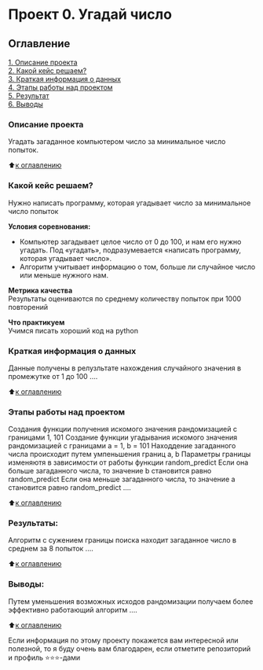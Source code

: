 # Проект 0. Угадай число

## Оглавление  
[1. Описание проекта](.README.md#Описание-проекта)  
[2. Какой кейс решаем?](.README.md#Какой-кейс-решаем)  
[3. Краткая информация о данных](.README.md#Краткая-информация-о-данных)  
[4. Этапы работы над проектом](.README.md#Этапы-работы-над-проектом)  
[5. Результат](.README.md#Результат)    
[6. Выводы](.README.md#Выводы) 

### Описание проекта    
Угадать загаданное компьютером число за минимальное число попыток.

:arrow_up:[к оглавлению](_)


### Какой кейс решаем?    
Нужно написать программу, которая угадывает число за минимальное число попыток

**Условия соревнования:**  
- Компьютер загадывает целое число от 0 до 100, и нам его нужно угадать. Под «угадать», подразумевается «написать программу, которая угадывает число».
- Алгоритм учитывает информацию о том, больше ли случайное число или меньше нужного нам.

**Метрика качества**     
Результаты оцениваются по среднему количеству попыток при 1000 повторений

**Что практикуем**     
Учимся писать хороший код на python


### Краткая информация о данных
Данные получены в релузльтате нахождения случайного значения в промежутке от 1 до 100
....
  
:arrow_up:[к оглавлению](.README.md#Оглавление)


### Этапы работы над проектом  
Создания функции получения искомого значения рандомизацией с границами 1, 101
Создание функции угадывания искомого значения рандомизацией с границами a = 1, b = 101 
Находдение загаданного числа происходит путем умпеньшения границ a, b
Параметры границы изменяютя в зависимости от работы функции random_predict
Если она больше загаданного числа, то значение b становится равно random_predict
Если она меньше загаданного числа, то значение a становится равно random_predict
....

:arrow_up:[к оглавлению](.README.md#Оглавление)


### Результаты:  
Алгоритм с сужением границы поиска находит загаданное число в среднем за 8 попыток
....

:arrow_up:[к оглавлению](.README.md#Оглавление)


### Выводы:  
Путем уменьшения возможных исходов рандомизации получаем более эффективно работающий алгоритм
....

:arrow_up:[к оглавлению](.README.md#Оглавление)


Если информация по этому проекту покажется вам интересной или полезной, то я буду очень вам благодарен, если отметите репозиторий и профиль ⭐️⭐️⭐️-дами